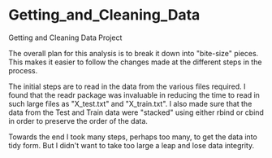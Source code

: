 # Getting_and_Cleaning_Data
Getting and Cleaning Data Project

The overall plan for this analysis is to break it down into "bite-size" pieces. This makes it easier to follow the changes made at the different steps in the process.

The initial steps are to read in the data from the various files required. I found that the readr package was invaluable in reducing the time to read in such large files as "X_test.txt" and "X_train.txt". I also made sure that the data from the Test and Train data were "stacked" using either rbind or cbind in order to preserve the order of the data.

Towards the end I took many steps, perhaps too many, to get the data into tidy form. But I didn't want to take too large a leap and lose data integrity.
